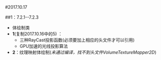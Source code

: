 #2017.10.17

##1：7.2.1--7.2.3
*  体绘制类
* **1**(复制2017.10.16中的5) ：
  * 三种RayCast投影函数(必须要加上相应的头文件才可以引用)
  * GPU加速的光线投影算法
* **2**：纹理映射体绘制(*未通过编译，找不到头文件VolumeTextureMapper2D*)
